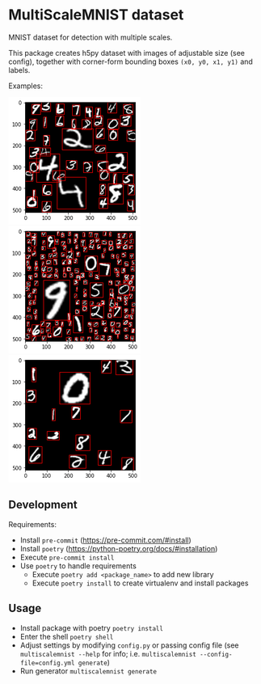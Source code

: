 # MultiScaleMNIST dataset

MNIST dataset for detection with multiple scales.

This package creates h5py dataset with images of adjustable size (see config), together
with corner-form bounding boxes `(x0, y0, x1, y1)` and labels.

Examples:

![examples/1.png](examples/1.png) ![examples/2.png](examples/2.png)
![examples/3.png](examples/3.png)

## Development

Requirements:

- Install `pre-commit` (https://pre-commit.com/#install)
- Install `poetry` (https://python-poetry.org/docs/#installation)
- Execute `pre-commit install`
- Use `poetry` to handle requirements
  - Execute `poetry add <package_name>` to add new library
  - Execute `poetry install` to create virtualenv and install packages

## Usage

- Install package with poetry `poetry install`
- Enter the shell `poetry shell`
- Adjust settings by modifying `config.py` or passing config file (see
  `multiscalemnist --help` for info; i.e.
  `multiscalemnist --config-file=config.yml generate`)
- Run generator `multiscalemnist generate`
